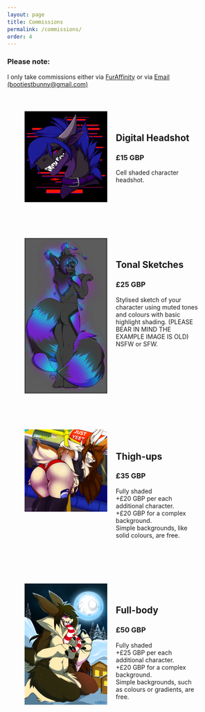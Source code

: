 ```yaml
---
layout: page
title: Commissions
permalink: /commissions/
order: 4
---
```


<style>
.left-com {
  width:45%; 
  display:block;
  float:left;
}

.right-com {
  width:45%;
  float:left; 
  margin:20px;
}

.right-com p {
  padding:0px;
  margin:0px;
}

.com {
  margin:20px;
  padding:20px;
  display:inline-block;
}

</style>

<h3>Please note:</h3> 
<p>I only take commissions either via <a href="http://www.furaffinity.net/user/bunniehkins">FurAffinity</a> or via <a href="mailto:bootiestbunny@gmail.com">Email (bootiestbunny@gmail.com)</a></p>

<div class="com">
  <img class="left-com" src="/img/hypnocom1.png"/>
  <div class="right-com">
    <h2>Digital Headshot</h2>
    <h3>£15 GBP</h3>
    <p>Cell shaded character headshot.</p>

  </div>
</div>

<div class="com">
  <img class="left-com" src="/img/TonalSketches.png"/>
  <div class="right-com">
    <h2>Tonal Sketches</h2>
    <h3>£25 GBP</h3>
    <p>Stylised sketch of your character using muted tones and colours with basic highlight shading. (PLEASE BEAR IN MIND THE EXAMPLE IMAGE IS OLD) </p>
    <p>NSFW or SFW.</p>

  </div>
</div>

<div class="com">
  <img class="left-com" src="/img/TUBEBITCH.png"/>
  <div class="right-com">
    <h2>Thigh-ups</h2>
    <h3>£35 GBP</h3>
    <p>Fully shaded</p>
    <p>+£20 GBP per each additional character.</p>
    <p>+£20 GBP for a complex background.</p>
    <p>Simple backgrounds, like solid colours, are free.</p>
  </div>
</div>

<div class="com">
  <img class="left-com" src="/img/Christmaskaijubun.png"/>
  <div class="right-com">
    <h2>Full-body</h2>
    <h3>£50 GBP</h3>
    <p>Fully shaded</p>
    <p>+£25 GBP per each additional character.</p>
    <p>+£20 GBP for a complex background.</p>
    <p>Simple backgrounds, such as colours or gradients, are free.</p>
  </div>
</div>
